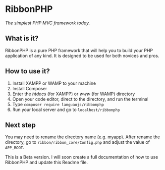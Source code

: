 # RibbonPHP
*The simplest PHP MVC framework today.*

## What is it?

RibbonPHP is a pure PHP framework that will help you to build your PHP application of any kind. It is designed to be used for both novices and pros.

## How to use it?

1. Install XAMPP or WAMP to your machine
2. Install Composer
3. Enter the *htdocs* (for XAMPP) or *www* (for WAMP) directory
4. Open your code editor, direct to the directory, and run the terminal
5. Type `composer require languaojs/ribbonphp`
6. Run your local server and go to `localhost/ribbonphp`

## Next step

You may need to rename the directory name (e.g. myapp). After rename the directory, go to `ribbon/ribbon_core/Config.php` and adjust the value of `APP_ROOT`.

This is a Beta version. I will soon create a full documentation of how to use RibbonPHP and update this Readme file.